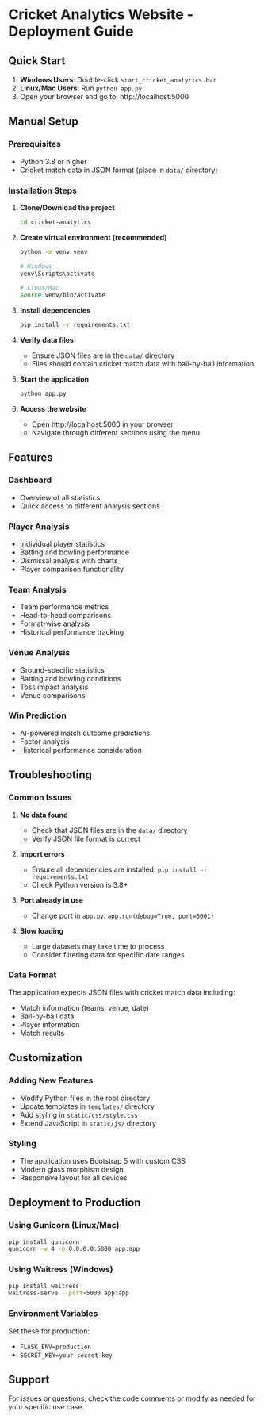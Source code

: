 # Cricket Analytics Website - Deployment Guide

## Quick Start

1. **Windows Users**: Double-click `start_cricket_analytics.bat`
2. **Linux/Mac Users**: Run `python app.py`
3. Open your browser and go to: http://localhost:5000

## Manual Setup

### Prerequisites
- Python 3.8 or higher
- Cricket match data in JSON format (place in `data/` directory)

### Installation Steps

1. **Clone/Download the project**
   ```bash
   cd cricket-analytics
   ```

2. **Create virtual environment (recommended)**
   ```bash
   python -m venv venv
   
   # Windows
   venv\Scripts\activate
   
   # Linux/Mac
   source venv/bin/activate
   ```

3. **Install dependencies**
   ```bash
   pip install -r requirements.txt
   ```

4. **Verify data files**
   - Ensure JSON files are in the `data/` directory
   - Files should contain cricket match data with ball-by-ball information

5. **Start the application**
   ```bash
   python app.py
   ```

6. **Access the website**
   - Open http://localhost:5000 in your browser
   - Navigate through different sections using the menu

## Features

### Dashboard
- Overview of all statistics
- Quick access to different analysis sections

### Player Analysis
- Individual player statistics
- Batting and bowling performance
- Dismissal analysis with charts
- Player comparison functionality

### Team Analysis
- Team performance metrics
- Head-to-head comparisons
- Format-wise analysis
- Historical performance tracking

### Venue Analysis
- Ground-specific statistics
- Batting and bowling conditions
- Toss impact analysis
- Venue comparisons

### Win Prediction
- AI-powered match outcome predictions
- Factor analysis
- Historical performance consideration

## Troubleshooting

### Common Issues

1. **No data found**
   - Check that JSON files are in the `data/` directory
   - Verify JSON file format is correct

2. **Import errors**
   - Ensure all dependencies are installed: `pip install -r requirements.txt`
   - Check Python version is 3.8+

3. **Port already in use**
   - Change port in `app.py`: `app.run(debug=True, port=5001)`

4. **Slow loading**
   - Large datasets may take time to process
   - Consider filtering data for specific date ranges

### Data Format
The application expects JSON files with cricket match data including:
- Match information (teams, venue, date)
- Ball-by-ball data
- Player information
- Match results

## Customization

### Adding New Features
- Modify Python files in the root directory
- Update templates in `templates/` directory
- Add styling in `static/css/style.css`
- Extend JavaScript in `static/js/` directory

### Styling
- The application uses Bootstrap 5 with custom CSS
- Modern glass morphism design
- Responsive layout for all devices

## Deployment to Production

### Using Gunicorn (Linux/Mac)
```bash
pip install gunicorn
gunicorn -w 4 -b 0.0.0.0:5000 app:app
```

### Using Waitress (Windows)
```bash
pip install waitress
waitress-serve --port=5000 app:app
```

### Environment Variables
Set these for production:
- `FLASK_ENV=production`
- `SECRET_KEY=your-secret-key`

## Support
For issues or questions, check the code comments or modify as needed for your specific use case.
